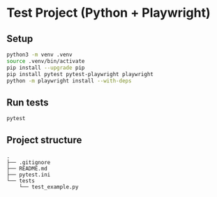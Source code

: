 # Test Project (Python + Playwright)

## Setup

```bash
python3 -m venv .venv
source .venv/bin/activate
pip install --upgrade pip
pip install pytest pytest-playwright playwright
python -m playwright install --with-deps
```

## Run tests

```bash
pytest
```

## Project structure

```
.
├── .gitignore
├── README.md
├── pytest.ini
└── tests
    └── test_example.py
```
